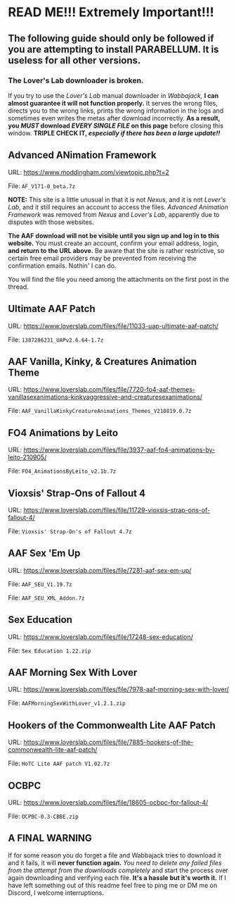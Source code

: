 # READ ME!!! Extremely Important!!!

## The following guide should only be followed if you are attempting to install **PARABELLUM.** It is useless for all other versions.

### The Lover's Lab downloader is broken.

If you try to use the _Lover's Lab_ manual downloader in _Wabbajack,_ **I can almost guarantee it will not function properly.** It serves the wrong files, directs you to the wrong links, prints the wrong information in the logs and sometimes even writes the metas after download incorrectly. **As a result, you _MUST_ download _EVERY SINGLE FILE_ on this page** before closing this window. **TRIPLE CHECK IT, _especially if there has been a large update!!_**

## Advanced ANimation Framework

URL: https://www.moddingham.com/viewtopic.php?t=2

File: `AF_V171-0_beta.7z`

**NOTE:** This site is a little unusual in that it is not _Nexus_, and it is not _Lover's Lab_, and it still requires an account to access the files. _Advanced Animation Framework_ was removed from _Nexus_ and _Lover's Lab_, apparently due to disputes with those websites. 

**The AAF download will not be visible until you sign up and log in to this website.** You must create an account, confirm your email address, login, **and return to the URL above.** Be aware that the site is rather restrictive, so certain free email providers may be prevented from receiving the confirmation emails. Nothin' I can do.

You will find the file you need among the attachments on the first post in the thread.

## Ultimate AAF Patch

URL: https://www.loverslab.com/files/file/11033-uap-ultimate-aaf-patch/

File: `1387286231_UAPv2.6.64-1.7z`

## AAF Vanilla, Kinky, & Creatures Animation Theme

URL: https://www.loverslab.com/files/file/7720-fo4-aaf-themes-vanillasexanimations-kinkyaggressive-and-creaturesexanimations/

File: `AAF_VanillaKinkyCreatureAnimations_Themes_V210819.0.7z`

## FO4 Animations by Leito

URL: https://www.loverslab.com/files/file/3937-aaf-fo4-animations-by-leito-210905/

File: `FO4_AnimationsByLeito_v2.1b.7z`

## Vioxsis' Strap-Ons of Fallout 4

URL: https://www.loverslab.com/files/file/11729-vioxsis-strap-ons-of-fallout-4/

File: `Vioxsis' Strap-On's of Fallout 4.7z`

## AAF Sex 'Em Up

URL: https://www.loverslab.com/files/file/7281-aaf-sex-em-up/

File: `AAF_SEU_V1.19.7z`

File: `AAF_SEU_XML_Addon.7z`

## Sex Education

URL: https://www.loverslab.com/files/file/17248-sex-education/

File: `Sex Education 1.22.zip`

## AAF Morning Sex With Lover

URL: https://www.loverslab.com/files/file/7978-aaf-morning-sex-with-lover/

File: `AAFMorningSexWithLover_v1.2.1.zip`

## Hookers of the Commonwealth Lite AAF Patch

URL: https://www.loverslab.com/files/file/7885-hookers-of-the-commonwealth-lite-aaf-patch/

File: `HoTC Lite AAF patch V1.02.7z`

## OCBPC

URL: https://www.loverslab.com/files/file/18605-ocbpc-for-fallout-4/

File: `OCPBC-0.3-CBBE.zip`

## A FINAL WARNING

If for some reason you do forget a file and Wabbajack tries to download it and it fails, it will **never function again.** _You need to delete any failed files from the attempt from the downloads completely_ and start the process over again downloading and verifying each file. **It's a hassle but it's worth it.** If I have left something out of this readme feel free to ping me or DM me on Discord, I welcome interruptions.
